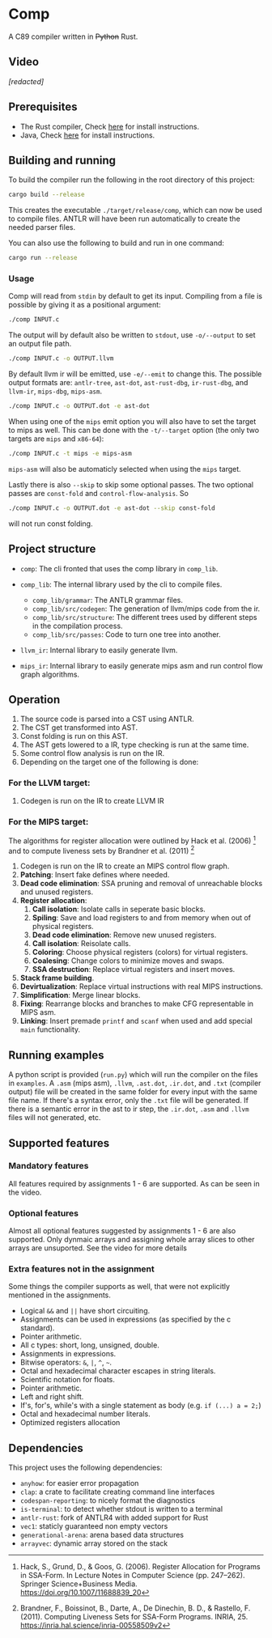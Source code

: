 # Comp

A C89 compiler written in ~~Python~~ Rust.

## Video
_[redacted]_

## Prerequisites

- The Rust compiler, Check [here](https://www.rust-lang.org/tools/install) for
  install instructions.
- Java, Check
  [here](https://www.java.com/en/download/help/download_options.html) for
  install instructions.

## Building and running

To build the compiler run the following in the root directory of this project:

```bash
cargo build --release
```

This creates the executable `./target/release/comp`, which can now be used to
compile files. ANTLR will have been run automatically to create the needed
parser files.

You can also use the following to build and run in one command:

```bash
cargo run --release
```

### Usage

Comp will read from `stdin` by default to get its input. Compiling from a file
is possible by giving it as a positional argument:

```bash
./comp INPUT.c
```

The output will by default also be written to `stdout`, use `-o/--output` to set
an output file path.

```bash
./comp INPUT.c -o OUTPUT.llvm
```

By default llvm ir will be emitted, use `-e/--emit` to change this. The possible
output formats are: `antlr-tree`, `ast-dot`, `ast-rust-dbg`, `ir-rust-dbg`, and
`llvm-ir`, `mips-dbg`, `mips-asm`.

```bash
./comp INPUT.c -o OUTPUT.dot -e ast-dot
```

When using one of the `mips` emit option you will also have to set the target to mips
as well. This can be done with the `-t/--target` option (the only two targets are
`mips` and `x86-64`):
```bash
./comp INPUT.c -t mips -e mips-asm
```
`mips-asm` will also be automaticly selected when using the `mips` target.

Lastly there is also `--skip` to skip some optional passes. The two optional passes are
`const-fold` and `control-flow-analysis`. So

```bash
./comp INPUT.c -o OUTPUT.dot -e ast-dot --skip const-fold
```

will not run const folding.

## Project structure

- `comp`: The cli fronted that uses the comp library in `comp_lib`.

- `comp_lib`: The internal library used by the cli to compile files.
  - `comp_lib/grammar`: The ANTLR grammar files.
  - `comp_lib/src/codegen`: The generation of llvm/mips code from the ir.
  - `comp_lib/src/structure`: The different trees used by different steps in the
    compilation process.
  - `comp_lib/src/passes`: Code to turn one tree into another.
- `llvm_ir`: Internal library to easily generate llvm.
- `mips_ir`: Internal library to easily generate mips asm and run control flow graph algorithms.

## Operation

1. The source code is parsed into a CST using ANTLR.
1. The CST get transformed into AST.
1. Const folding is run on this AST.
1. The AST gets lowered to a IR, type checking is run at the same time.
1. Some control flow analysis is run on the IR.
1. Depending on the target one of the following is done:

### For the LLVM target:
1. Codegen is run on the IR to create LLVM IR
### For the MIPS target:
The algorithms for register allocation were outlined by Hack et al. (2006) [^1] and to compute liveness sets by Brandner et al. (2011) [^2]
1. Codegen is run on the IR to create an MIPS control flow graph.
1. **Patching**: Insert fake defines where needed.
1. **Dead code elimination**: SSA pruning and removal of unreachable blocks and unused registers.
1. **Register allocation**:
   1. **Call isolation**: Isolate calls in seperate basic blocks.
   1. **Spiling**: Save and load registers to and from memory when out of physical registers.
   1. **Dead code elimination**: Remove new unused registers.
   1. **Call isolation**: Reisolate calls.
   1. **Coloring**: Choose physical registers (colors) for virtual registers.
   1. **Coalesing**: Change colors to minimize moves and swaps.
   1. **SSA destruction**: Replace virtual registers and insert moves.
1. **Stack frame building**.
1. **Devirtualization**: Replace virtual instructions with real MIPS instructions.
1. **Simplification**: Merge linear blocks.
1. **Fixing**: Rearrange blocks and branches to make CFG representable in MIPS asm.
1. **Linking**: Insert premade `printf` and `scanf` when used and add special `main` functionality.

[^1]: Hack, S., Grund, D., & Goos, G. (2006). Register Allocation for Programs in SSA-Form. In Lecture Notes in Computer Science (pp. 247–262). Springer Science+Business Media. https://doi.org/10.1007/11688839_20
[^2]: Brandner, F., Boissinot, B., Darte, A., De Dinechin, B. D., & Rastello, F. (2011). Computing Liveness Sets for SSA-Form Programs. INRIA, 25. https://inria.hal.science/inria-00558509v2

## Running examples

A python script is provided (`run.py`) which will run the compiler on the files in `examples`.
A `.asm` (mips asm), `.llvm`, `.ast.dot`, `.ir.dot`, and `.txt` (compiler output) file will be 
created in the same folder for every input with the same file name. If there's a syntax error,
only the `.txt` file will be generated. If there is a semantic error in the ast to ir step, the
`.ir.dot`, `.asm` and `.llvm` files will not generated, etc.

## Supported features

### Mandatory features

All features required by assignments 1 - 6 are supported. As can be seen in the video.

### Optional features

Almost all optional features suggested by assignments 1 - 6 are also supported.
Only dynmaic arrays and assigning whole array slices to other arrays are unsuported.
See the video for more details

### Extra features not in the assignment

Some things the compiler supports as well, that were not explicitly mentioned
in the assignments.

- Logical `&&` and `||` have short circuiting.
- Assignments can be used in expressions (as specified by the c standard).
- Pointer arithmetic.
- All c types: short, long, unsigned, double.
- Assignments in expressions.
- Bitwise operators: `&`, `|`, `^`, `~`.
- Octal and hexadecimal character escapes in string literals.
- Scientific notation for floats.
- Pointer arithmetic.
- Left and right shift.
- If's, for's, while's with a single statement as body (e.g. `if (...) a = 2;`)
- Octal and hexadecimal number literals.
- Optimized registers allocation

## Dependencies

This project uses the following dependencies:

- `anyhow`: for easier error propagation
- `clap`: a crate to facilitate creating command line interfaces
- `codespan-reporting`: to nicely format the diagnostics
- `is-terminal`: to detect whether stdout is written to a terminal
- `antlr-rust`: fork of ANTLR4 with added support for Rust
- `vec1`: staticly guaranteed non empty vectors
- `generational-arena`: arena based data structures
- `arrayvec`: dynamic array stored on the stack
